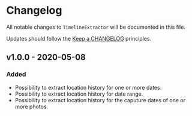 # Changelog

All notable changes to `TimelineExtractor` will be documented in this file.

Updates should follow the [Keep a CHANGELOG](http://keepachangelog.com/) principles.

## v1.0.0 - 2020-05-08

### Added
- Possibility to extract location history for one or more dates.
- Possibility to extract location history for date range.
- Possibility to extract location history for the caputure dates of one or more photos.

